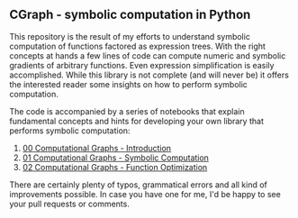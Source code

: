 
## CGraph - symbolic computation in Python

This repository is the result of my efforts to understand symbolic computation of
functions factored as expression trees. With the right concepts at hands a few lines of code can compute numeric and symbolic gradients of arbitrary functions. Even expression simplification is easily accomplished. While this library is not complete (and will never be) it offers the interested reader some insights on how to perform symbolic computation.

The code is accompanied by a series of notebooks that explain fundamental concepts and hints for developing your own library that performs symbolic computation:

1. [00 Computational Graphs - Introduction](docs/00_Computational_Graphs-Introduction.ipynb)
1. [01 Computational Graphs - Symbolic Computation](docs/01_Computational_Graphs-Symbolic_Computation.ipynb)
1. [02 Computational Graphs - Function Optimization](docs/02_Computational_Graphs-Function_Optimization.ipynb)

There are certainly plenty of typos, grammatical errors and all kind of improvements possible. In case you have one for me, I'd be happy to see your pull requests or comments.